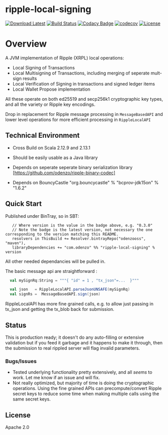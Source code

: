 
# ripple-local-signing
 [![Download Latest](https://api.bintray.com/packages/odenzooss/maven/ripple-local-signing/images/download.svg)](https://bintray.com/odenzooss/maven/ripple-local-signing/_latestVersion)
[![Build Status](https://travis-ci.com/odenzo/ripple-local-signing.svg?branch=master)](https://travis-ci.com/odenzo/ripple-local-signing)
[![Codacy Badge](https://api.codacy.com/project/badge/Grade/64c5333412184e23a22590db35f72181)](https://www.codacy.com/app/odenzo/ripple-local-signing?utm_source=github.com&amp;utm_medium=referral&amp;utm_content=odenzo/ripple-local-signing&amp;utm_campaign=Badge_Grade)
[![codecov](https://codecov.io/gh/odenzo/ripple-local-signing/branch/master/graph/badge.svg)](https://codecov.io/gh/odenzo/ripple-local-signing)
[![License](https://img.shields.io/badge/License-Apache%202.0-blue.svg)](https://opensource.org/licenses/Apache-2.0)


# Overview
                                                  
A JVM implementation of Ripple (XRPL) local operations:
* Local Signing of Transactions
* Local Multisigning of Transactions, including merging of seperate mult-sign results
* Local Verification of Signing in transactions and signed ledger items
* Local Wallet Propose implementation

All these operate on both  ed25519 and secp256k1 cryptographic key types, and all the variety or Ripple key encodings. 

Drop in replacement for Ripple message processing in `MessageBasedAPI` and lower level operations for more efficient
 processing in `RippleLocalAPI`


## Technical Environment

* Cross Build on Scala 2.12.9 and 2.13.1
* Should be easily usable as a Java library
* Depends on seperate seperate binary serialization library
[https://github.com/odenzo/ripple-binary-codec]

* Depends on BouncyCastle "org.bouncycastle" % "bcprov-jdk15on" % "1.6.2" 




## Quick Start

Published under BinTray, so in SBT: 

```
   // Where version is the value in the badge above, e.g. "0.3.0"
   // Note the badge is the latest version, not necessary the one corresponding to the version matching this README. 
   resolvers in ThisBuild += Resolver.bintrayRepo("odenzooss", "maven"),
   libraryDependencies += "com.odenzo" %% "ripple-local-signing" % version
```

All other needed dependancies will be pulled in.


The basic message api are straightforward :

```scala                        
  val mySignRq:String = """{ "id" = 1 , "tx_json"=...  }"""

  val json   = RippleLocalAPI.parseJsonUNSAFE(mySignRq)
  val signRs =  MessageBasedAPI.sign(json)   
  ```

RippleLocalAPI has more fine grained calls, e.g. to allow just passing in tx_json and getting the tx_blob back for
 submission.


## Status

This is production ready; it doesn't do any auto-filling or extensive validation but if you feed it garbage and it
 happens to make it through, then the submission to real rippled server will flag invalid parameters.

### Bugs/Issues
* Tested underlying functionality pretty extensively, and all *seems* to work. Let me know if an issue and will fix.
* Not really optimized, but majority of time is doing the cryptographic operations. Using the fine grained APIs can
 precompute/convert Ripple secret keys to reduce some time when making multiple calls using the same secret keys.


## License 

Apache 2.0

